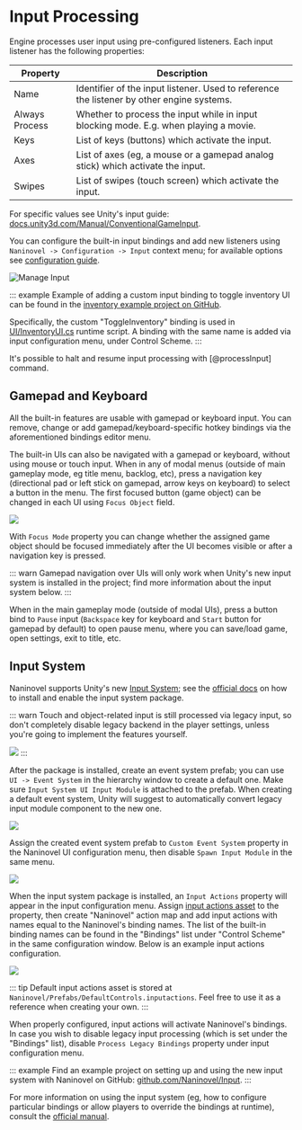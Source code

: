# Input Processing
 
Engine processes user input using pre-configured listeners. Each input listener has the following properties:

Property | Description
--- | ---
Name | Identifier of the input listener. Used to reference the listener by other engine systems.
Always Process | Whether to process the input while in input blocking mode. E.g. when playing a movie.
Keys | List of keys (buttons) which activate the input.
Axes | List of axes (eg, a mouse or a gamepad analog stick) which activate the input.
Swipes | List of swipes (touch screen) which activate the input.

For specific values see Unity's input guide: [docs.unity3d.com/Manual/ConventionalGameInput](https://docs.unity3d.com/Manual/ConventionalGameInput.html).

You can configure the built-in input bindings and add new listeners using `Naninovel -> Configuration -> Input` context menu; for available options see [configuration guide](/guide/configuration.md#input).

![Manage Input](https://i.gyazo.com/2f97539323c9fc36124e286856a36f84.png)

::: example
Example of adding a custom input binding to toggle inventory UI can be found in the [inventory example project on GitHub](https://github.com/Naninovel/Inventory).

Specifically, the custom "ToggleInventory" binding is used in [UI/InventoryUI.cs](https://github.com/Naninovel/Inventory/blob/master/Assets/NaninovelInventory/Runtime/UI/InventoryUI.cs#L215) runtime script. A binding with the same name is added via input configuration menu, under Control Scheme.
:::

It's possible to halt and resume input processing with [@processInput] command.

## Gamepad and Keyboard

All the built-in features are usable with gamepad or keyboard input. You can remove, change or add gamepad/keyboard-specific hotkey bindings via the aforementioned bindings editor menu.

The built-in UIs can also be navigated with a gamepad or keyboard, without using mouse or touch input. When in any of modal menus (outside of main gameplay mode, eg title menu, backlog, etc), press a navigation key (directional pad or left stick on gamepad, arrow keys on keyboard) to select a button in the menu. The first focused button (game object) can be changed in each UI using `Focus Object` field.

![](https://i.gyazo.com/809d4c423d1696a075d5fb73370d48fa.png)

With `Focus Mode` property you can change whether the assigned game object should be focused immediately after the UI becomes visible or after a navigation key is pressed.

::: warn
Gamepad navigation over UIs will only work when Unity's new input system is installed in the project; find more information about the input system below.
:::

When in the main gameplay mode (outside of modal UIs), press a button bind to `Pause` input (`Backspace` key for keyboard and `Start` button for gamepad by default) to open pause menu, where you can save/load game, open settings, exit to title, etc.

## Input System

Naninovel supports Unity's new [Input System](https://blogs.unity3d.com/2019/10/14/introducing-the-new-input-system/); see the [official docs](https://docs.unity3d.com/Packages/com.unity.inputsystem@1.0/manual/Installation.html) on how to install and enable the input system package.

::: warn
Touch and object-related input is still processed via legacy input, so don't completely disable legacy backend in the player settings, unless you're going to implement the features yourself.

![](https://i.gyazo.com/bdac8d3ce8380f571bc3bc2e18a0074d.png)
:::

After the package is installed, create an event system prefab; you can use `UI -> Event System` in the hierarchy window to create a default one. Make sure `Input System UI Input Module` is attached to the prefab. When creating a default event system, Unity will suggest to automatically convert legacy input module component to the new one.

![](https://i.gyazo.com/965b87f8585cb31ae2452f19882bdab7.png)

Assign the created event system prefab to `Custom Event System` property in the Naninovel UI configuration menu, then disable `Spawn Input Module` in the same menu.

![](https://i.gyazo.com/b06177545022b8816e342b984afecaea.png)

When the input system package is installed, an `Input Actions` property will appear in the input configuration menu. Assign [input actions asset](https://docs.unity3d.com/Packages/com.unity.inputsystem@1.0/manual/ActionAssets.html?q=input%20actions%20asset) to the property, then create "Naninovel" action map and add input actions with names equal to the Naninovel's binding names. The list of the built-in binding names can be found in the "Bindings" list under "Control Scheme" in the same configuration window. Below is an example input actions configuration.

![](https://i.gyazo.com/07fb5702badd3e698c3533f28585a15b.png)

::: tip
Default input actions asset is stored at `Naninovel/Prefabs/DefaultControls.inputactions`. Feel free to use it as a reference when creating your own.
:::

When properly configured, input actions will activate Naninovel's bindings. In case you wish to disable legacy input processing (which is set under the "Bindings" list), disable `Process Legacy Bindings` property under input configuration menu.

::: example
Find an example project on setting up and using the new input system with Naninovel on GitHub: [github.com/Naninovel/Input](https://github.com/Naninovel/Input).
:::

For more information on using the input system (eg, how to configure particular bindings or allow players to override the bindings at runtime), consult the [official manual](https://docs.unity3d.com/Packages/com.unity.inputsystem@1.0/manual).